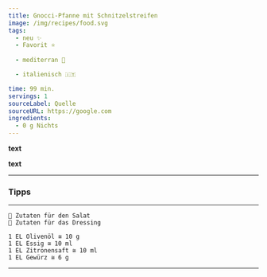```yaml
---
title: Gnocci-Pfanne mit Schnitzelstreifen
image: /img/recipes/food.svg
tags:
  - neu ✨
  - Favorit ⭐
  
  - mediterran 🌊

  - italienisch 🇮🇹

time: 99 min.
servings: 1
sourceLabel: Quelle
sourceURL: https://google.com
ingredients:
  - 0 g Nichts
---
```


**text**

**text**

***

### Tipps

***
    🥗 Zutaten für den Salat
    🧂 Zutaten für das Dressing

    1 EL Olivenöl ≅ 10 g
    1 EL Essig ≅ 10 ml
    1 EL Zitronensaft ≅ 10 ml
    1 EL Gewürz ≅ 6 g
***
